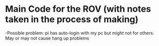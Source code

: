# Main Code for the ROV (with notes taken in the process of making)
-Possible problem:
pi has auto-login with my pc but might not for others. May or may not cause hang up problems
